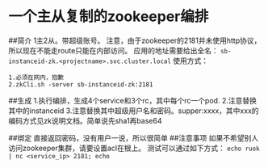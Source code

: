 # 一个主从复制的zookeeper编排
##简介
1主2从。带超级账号。
注意，由于zookeeper的2181并未使用http协议，所以现在不能走route只能在内部访问。
应用的地址需要给出全名：
```sb-instanceid-zk.<projectname>.svc.cluster.local```
使用方式：

	1.必须在网内，抱歉
	2.zkCli.sh -server sb-instanceid-zk:2181
##生成
	1.执行编排，生成4个service和3个rc，其中每个rc一个pod.
	2.注意替换其中的instanceid
	3.注意替换其中超级用户名和密码。supper:xxxx，其中xxx的编码方式见zk说明文档。简单说先sha1再base64
	
##绑定
直接返回密码，没有用户一说，所以很简单
##注意事项
如果不希望别人访问zookeeper集群，请要设置acl在根上。
测试可以通过如下方式：
```echo ruok | nc <service_ip> 2181; echo```


